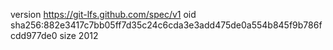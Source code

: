 version https://git-lfs.github.com/spec/v1
oid sha256:882e3417c7bb05ff7d35c24c6cda3e3add475de0a554b845f9b786fcdd977de0
size 2012
